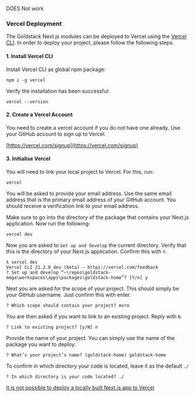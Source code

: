DOES Not work

### Vercel Deployment

The Goldstack Next.js modules can be deployed to Vercel using the [Vercel CLI](https://vercel.com/download). In order to deploy your project, please follow the following steps:

#### 1. Install Vercel CLI

Install Vercel CLI as global npm package:

```
npm i -g vercel
```

Verify the installation has been successful:

```
vercel --version
```

#### 2. Create a Vercel Account

You need to create a vercel account if you do not have one already. Use your GitHub account to sign up to Vercel.

[https://vercel.com/signup](https://vercel.com/signup)

#### 3. Initialise Vercel

You will need to link your local project to Vercel. For this, run:

```
vercel
```

You will be asked to provide your email address. Use the same email address that is the primary email address of your GitHub account. You should receive a verification link to your email address.

Make sure to go into the directory of the package that contains your Next.js application.
Now run the following:

```
vercel dev
```

Now you are asked to `Set up and develop` the current directory. Verify that this is the directory of your Next.js application. Confirm this with `Y`.

```
λ vercel dev
Vercel CLI 21.2.0 dev (beta) — https://vercel.com/feedback
? Set up and develop “~\repos\goldstack-mega\workspaces\apps\packages\goldstack-home”? [Y/n] y
```

Next you are asked for the scope of your project. This should simply be your GitHub username. Just confirm this with enter.

```
? Which scope should contain your project? mxro
```

You are then asked if you want to link to an existing project. Reply with `N`.

```
? Link to existing project? [y/N] n
```

Provide the name of your project. You can simply use the name of the package you want to deploy.

```
? What’s your project’s name? (goldstack-home) goldstack-home
```

To confirm in which directory your code is located, leave it as the default `./`

```
? In which directory is your code located? ./
```

[It is not possible to deploy a locally built Next.js app to Vercel](https://vercel.com/knowledge/deploying-locally-built-nextjs)
